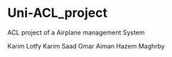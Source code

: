 # Uni-ACL_project
ACL project of a Airplane management System

Karim Lotfy 
Karim Saad
Omar Aiman
Hazem Maghrby
